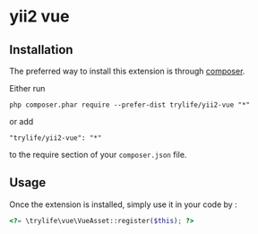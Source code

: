 yii2 vue
========

Installation
------------

The preferred way to install this extension is through [composer](http://getcomposer.org/download/).

Either run

```
php composer.phar require --prefer-dist trylife/yii2-vue "*"
```

or add

```
"trylife/yii2-vue": "*"
```

to the require section of your `composer.json` file.


Usage
-----

Once the extension is installed, simply use it in your code by  :

```php
<?= \trylife\vue\VueAsset::register($this); ?>
```